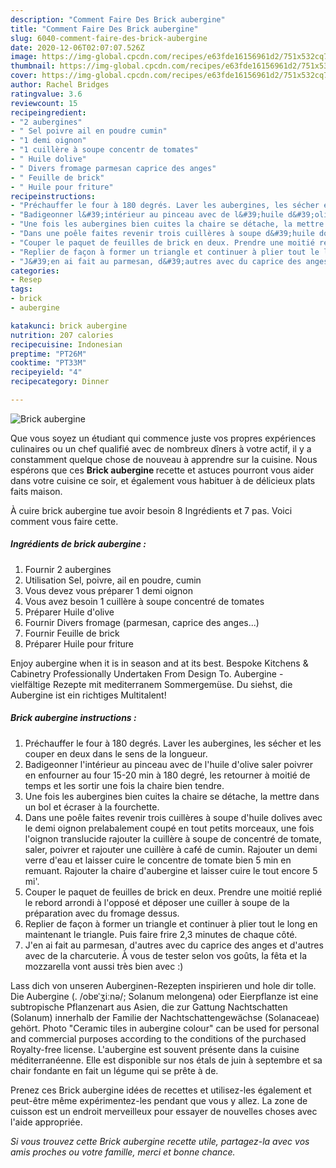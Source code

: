 ```yaml
---
description: "Comment Faire Des Brick aubergine"
title: "Comment Faire Des Brick aubergine"
slug: 6040-comment-faire-des-brick-aubergine
date: 2020-12-06T02:07:07.526Z
image: https://img-global.cpcdn.com/recipes/e63fde16156961d2/751x532cq70/brick-aubergine-photo-principale-de-la-recette.jpg
thumbnail: https://img-global.cpcdn.com/recipes/e63fde16156961d2/751x532cq70/brick-aubergine-photo-principale-de-la-recette.jpg
cover: https://img-global.cpcdn.com/recipes/e63fde16156961d2/751x532cq70/brick-aubergine-photo-principale-de-la-recette.jpg
author: Rachel Bridges
ratingvalue: 3.6
reviewcount: 15
recipeingredient:
- "2 aubergines"
- " Sel poivre ail en poudre cumin"
- "1 demi oignon"
- "1 cuillère à soupe concentr de tomates"
- " Huile dolive"
- " Divers fromage parmesan caprice des anges"
- " Feuille de brick"
- " Huile pour friture"
recipeinstructions:
- "Préchauffer le four à 180 degrés. Laver les aubergines, les sécher et les couper en deux dans le sens de la longueur."
- "Badigeonner l&#39;intérieur au pinceau avec de l&#39;huile d&#39;olive saler poivrer en enfourner au four 15-20 min à 180 degré, les retourner à moitié de temps et les sortir une fois la chaire bien tendre."
- "Une fois les aubergines bien cuites la chaire se détache, la mettre dans un bol et écraser à la fourchette."
- "Dans une poêle faites revenir trois cuillères à soupe d&#39;huile dolives avec le demi oignon prelabalement coupé en tout petits morceaux, une fois l&#39;oignon translucide rajouter la cuillère à soupe de concentré de tomate, saler, poivrer et rajouter une cuillère à café de cumin. Rajouter un demi verre d&#39;eau et laisser cuire le concentre de tomate bien 5 min en remuant. Rajouter la chaire d&#39;aubergine et laisser cuire le tout encore 5 mi&#39;."
- "Couper le paquet de feuilles de brick en deux. Prendre une moitié replié le rebord arrondi à l&#39;opposé et déposer une cuiller à soupe de la préparation avec du fromage dessus."
- "Replier de façon à former un triangle et continuer à plier tout le long en maintenant le triangle. Puis faire frire 2,3 minutes de chaque côté."
- "J&#39;en ai fait au parmesan, d&#39;autres avec du caprice des anges et d&#39;autres avec de la charcuterie. À vous de tester selon vos goûts, la fêta et la mozzarella vont aussi très bien avec :)"
categories:
- Resep
tags:
- brick
- aubergine

katakunci: brick aubergine 
nutrition: 207 calories
recipecuisine: Indonesian
preptime: "PT26M"
cooktime: "PT33M"
recipeyield: "4"
recipecategory: Dinner

---
```



![Brick aubergine](https://img-global.cpcdn.com/recipes/e63fde16156961d2/751x532cq70/brick-aubergine-photo-principale-de-la-recette.jpg)

Que vous soyez un étudiant qui commence juste vos propres expériences culinaires ou un chef qualifié avec de nombreux dîners à votre actif, il y a constamment quelque chose de nouveau à apprendre sur la cuisine. Nous espérons que ces <strong> Brick aubergine </strong> recette et astuces pourront vous aider dans votre cuisine ce soir, et également vous habituer à de délicieux plats faits maison.

<!--inarticleads1-->

À cuire brick aubergine tue avoir besoin 8 Ingrédients et 7 pas. Voici comment vous faire cette.

##### Ingrédients de brick aubergine :

1. Fournir 2 aubergines
1. Utilisation  Sel, poivre, ail en poudre, cumin
1. Vous devez vous préparer 1 demi oignon
1. Vous avez besoin 1 cuillère à soupe concentré de tomates
1. Préparer  Huile d&#39;olive
1. Fournir  Divers fromage (parmesan, caprice des anges...)
1. Fournir  Feuille de brick
1. Préparer  Huile pour friture


Enjoy aubergine when it is in season and at its best. Bespoke Kitchens &amp; Cabinetry Professionally Undertaken From Design To. Aubergine - vielfältige Rezepte mit mediterranem Sommergemüse. Du siehst, die Aubergine ist ein richtiges Multitalent! 

<!--inarticleads2-->

##### Brick aubergine instructions :

1. Préchauffer le four à 180 degrés. Laver les aubergines, les sécher et les couper en deux dans le sens de la longueur.
1. Badigeonner l&#39;intérieur au pinceau avec de l&#39;huile d&#39;olive saler poivrer en enfourner au four 15-20 min à 180 degré, les retourner à moitié de temps et les sortir une fois la chaire bien tendre.
1. Une fois les aubergines bien cuites la chaire se détache, la mettre dans un bol et écraser à la fourchette.
1. Dans une poêle faites revenir trois cuillères à soupe d&#39;huile dolives avec le demi oignon prelabalement coupé en tout petits morceaux, une fois l&#39;oignon translucide rajouter la cuillère à soupe de concentré de tomate, saler, poivrer et rajouter une cuillère à café de cumin. Rajouter un demi verre d&#39;eau et laisser cuire le concentre de tomate bien 5 min en remuant. Rajouter la chaire d&#39;aubergine et laisser cuire le tout encore 5 mi&#39;.
1. Couper le paquet de feuilles de brick en deux. Prendre une moitié replié le rebord arrondi à l&#39;opposé et déposer une cuiller à soupe de la préparation avec du fromage dessus.
1. Replier de façon à former un triangle et continuer à plier tout le long en maintenant le triangle. Puis faire frire 2,3 minutes de chaque côté.
1. J&#39;en ai fait au parmesan, d&#39;autres avec du caprice des anges et d&#39;autres avec de la charcuterie. À vous de tester selon vos goûts, la fêta et la mozzarella vont aussi très bien avec :)


Lass dich von unseren Auberginen-Rezepten inspirieren und hole dir tolle. Die Aubergine (. /obɐˈʒiːnə/; Solanum melongena) oder Eierpflanze ist eine subtropische Pflanzenart aus Asien, die zur Gattung Nachtschatten (Solanum) innerhalb der Familie der Nachtschattengewächse (Solanaceae) gehört. Photo &#34;Ceramic tiles in aubergine colour&#34; can be used for personal and commercial purposes according to the conditions of the purchased Royalty-free license. L&#39;aubergine est souvent présente dans la cuisine méditerranéenne. Elle est disponible sur nos étals de juin à septembre et sa chair fondante en fait un légume qui se prête à de. 

<!--inarticleads1-->

<p>
Prenez ces Brick aubergine idées de recettes et utilisez-les également et peut-être même expérimentez-les pendant que vous y allez. La zone de cuisson est un endroit merveilleux pour essayer de nouvelles choses avec l'aide appropriée.
</p>

<p>
<i>Si vous trouvez cette Brick aubergine recette utile, partagez-la avec vos amis proches ou votre famille, merci et bonne chance.</i>
</p>
